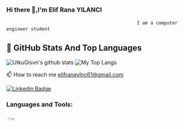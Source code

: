 ### Hi there 👋,I'm Elif Rana YILANCI
                                                    I am a computer engineer student



## 📌 GitHub Stats And Top Languages

<p float="center">
  <img  src="https://github-readme-stats.vercel.app/api?username=ElifRana&show_icons=true&count_private=true&hide=contribs,issues" alt="UtkuGlsvn's github stats" />
  <img  src="https://github-readme-stats.vercel.app/api/top-langs/?username=ElifRana&layout=compact&hide=html,css" alt="My Top Langs" />
</p>

📫 How to reach me elifranaylnc61@gmail.com  

[![Linkedin Badge](https://img.shields.io/badge/ElifRanaYılancı-follow%20on%20linkedin-blue?style=for-the-badge&logo=linkedin)](https://www.linkedin.com/in/elif-rana-y%C4%B1lanc%C4%B1-1ba3801a3//)

### Languages and Tools:


<img align="left" alt="JAVA" width="26px" src="https://raw.githubusercontent.com/github/explore/80688e429a7d4ef2fca1e82350fe8e3517d3494d/topics/java/java.png" />

